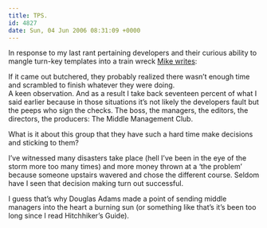 ```yaml
---
title: TPS.
id: 4827
date: Sun, 04 Jun 2006 08:31:09 +0000
---
```


In response to my last rant pertaining developers and their curious ability to mangle turn-key templates into a train wreck [Mike writes](http://www.airbagindustries.com/archives/009360.php#19456):



<div class="quote">If it came out butchered, they probably realized there wasn’t enough time and scrambled to finish whatever they were doing.</div>A keen observation. And as a result I take back seventeen percent of what I said earlier because in those situations it’s not likely the developers fault but the peeps who sign the checks. The boss, the managers, the editors, the directors, the producers: The Middle Management Club.  

What is it about this group that they have such a hard time make decisions and sticking to them?  

I’ve witnessed many disasters take place (hell I’ve been in the eye of the storm more too many times) and more money thrown at a ‘the problem’ because someone upstairs wavered and chose the different course. Seldom have I seen that decision making turn out successful.  

I guess that’s why Douglas Adams made a point of sending middle managers into the heart a burning sun (or something like that’s it’s been too long since I read Hitchhiker’s Guide).





